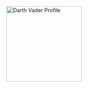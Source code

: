 <!-- README.md -->

<a href="https://github.com/mintnchocochip/minchocochip">
  <img alt="Darth Vader Profile" src="https://raw.githubusercontent.com/mintnchocochip/mintnchocochip/main/darth_vader.png" width="200" />
</a>
